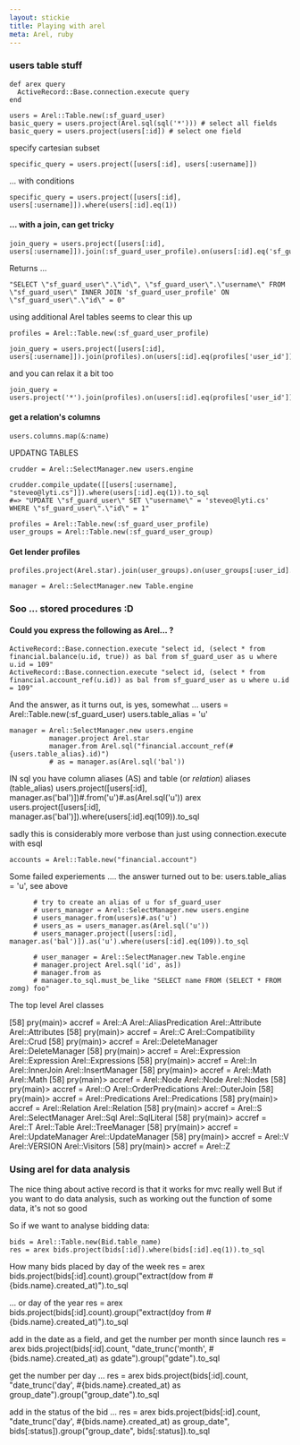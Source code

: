 ```yaml
---
layout: stickie
title: Playing with arel
meta: Arel, ruby
---
```

### users table stuff

    def arex query
      ActiveRecord::Base.connection.execute query
    end

    users = Arel::Table.new(:sf_guard_user)
    basic_query = users.project(Arel.sql(sql('*'))) # select all fields
    basic_query = users.project(users[:id]) # select one field

specify cartesian subset

    specific_query = users.project([users[:id], users[:username]])

... with conditions

    specific_query = users.project([users[:id], users[:username]]).where(users[:id].eq(1))

#### ... with a join, can get tricky
    join_query = users.project([users[:id], users[:username]]).join(:sf_guard_user_profile).on(users[:id].eq('sf_guard_user_profile.user_id'))

Returns ...

    "SELECT \"sf_guard_user\".\"id\", \"sf_guard_user\".\"username\" FROM \"sf_guard_user\" INNER JOIN 'sf_guard_user_profile' ON \"sf_guard_user\".\"id\" = 0"

using additional Arel tables seems to clear this up

    profiles = Arel::Table.new(:sf_guard_user_profile)

    join_query = users.project([users[:id], users[:username]]).join(profiles).on(users[:id].eq(profiles['user_id']))

and you can relax it a bit too

    join_query = users.project('*').join(profiles).on(users[:id].eq(profiles['user_id']))

#### get a relation's columns

    users.columns.map(&:name)

UPDATNG TABLES

    crudder = Arel::SelectManager.new users.engine

    crudder.compile_update([[users[:username], "steveo@lyti.cs"]]).where(users[:id].eq(1)).to_sql
    #=> "UPDATE \"sf_guard_user\" SET \"username\" = 'steveo@lyti.cs' WHERE \"sf_guard_user\".\"id\" = 1"

    profiles = Arel::Table.new(:sf_guard_user_profile)
    user_groups = Arel::Table.new(:sf_guard_user_group)

#### Get lender profiles
    profiles.project(Arel.star).join(user_groups).on(user_groups[:user_id].eq(profiles[:user_id])).where(user_groups[:group_id].eq(3))

    manager = Arel::SelectManager.new Table.engine

### Soo ... stored procedures :D

#### Could you express the following as Arel... ?
    ActiveRecord::Base.connection.execute "select id, (select * from financial.balance(u.id, true)) as bal from sf_guard_user as u where u.id = 109"
    ActiveRecord::Base.connection.execute "select id, (select * from financial.account_ref(u.id)) as bal from sf_guard_user as u where u.id = 109"

And the answer, as it turns out, is yes, somewhat ...
    users = Arel::Table.new(:sf_guard_user)
    users.table_alias = 'u'

    manager = Arel::SelectManager.new users.engine
              manager.project Arel.star
              manager.from Arel.sql("financial.account_ref(#{users.table_alias}.id)")
              # as = manager.as(Arel.sql('bal'))

IN sql you have column aliases (AS) and table (or *relation*) aliases (table_alias)
    users.project([users[:id], manager.as('bal')])#.from('u')#.as(Arel.sql('u'))
    arex users.project([users[:id], manager.as('bal')]).where(users[:id].eq(109)).to_sql

 sadly this is considerably more verbose than just using connection.execute with esql

    accounts = Arel::Table.new("financial.account")

Some failed experiements ....
the answer turned out to be: users.table_alias = 'u', see above

          # try to create an alias of u for sf_guard_user
          # users_manager = Arel::SelectManager.new users.engine
          # users_manager.from(users)#.as('u')
          # users_as = users_manager.as(Arel.sql('u'))
          # users_manager.project([users[:id], manager.as('bal')]).as('u').where(users[:id].eq(109)).to_sql

          # user_manager = Arel::SelectManager.new Table.engine
          # manager.project Arel.sql('id', as])
          # manager.from as
          # manager.to_sql.must_be_like "SELECT name FROM (SELECT * FROM zomg) foo"

The top level Arel classes

[58] pry(main)> accref = Arel::A
Arel::AliasPredication  Arel::Attribute         Arel::Attributes
[58] pry(main)> accref = Arel::C
Arel::Compatibility  Arel::Crud
[58] pry(main)> accref = Arel::DeleteManager
Arel::DeleteManager
[58] pry(main)> accref = Arel::Expression
Arel::Expression   Arel::Expressions
[58] pry(main)> accref = Arel::In
Arel::InnerJoin      Arel::InsertManager
[58] pry(main)> accref = Arel::Math
Arel::Math
[58] pry(main)> accref = Arel::Node
Arel::Node   Arel::Nodes
[58] pry(main)> accref = Arel::O
Arel::OrderPredications  Arel::OuterJoin
[58] pry(main)> accref = Arel::Predications
Arel::Predications
[58] pry(main)> accref = Arel::Relation
Arel::Relation
[58] pry(main)> accref = Arel::S
Arel::SelectManager  Arel::Sql            Arel::SqlLiteral
[58] pry(main)> accref = Arel::T
Arel::Table        Arel::TreeManager
[58] pry(main)> accref = Arel::UpdateManager
Arel::UpdateManager
[58] pry(main)> accref = Arel::V
Arel::VERSION   Arel::Visitors
[58] pry(main)> accref = Arel::Z


### Using arel for data analysis

The nice thing about active record is that it works for mvc really well
But if you want to do data analysis, such as working out the function of some data, it's not so good

So if we want to analyse bidding data:

    bids = Arel::Table.new(Bid.table_name)
    res = arex bids.project(bids[:id]).where(bids[:id].eq(1)).to_sql

How many bids placed by day of the week
    res = arex bids.project(bids[:id].count).group("extract(dow from #{bids.name}.created_at)").to_sql

... or day of the year
    res = arex bids.project(bids[:id].count).group("extract(doy from #{bids.name}.created_at)").to_sql

add in the date as a field, and get the number per month since launch
    res = arex bids.project(bids[:id].count, "date_trunc('month', #{bids.name}.created_at) as gdate").group("gdate").to_sql

get the number per day ...
    res = arex bids.project(bids[:id].count, "date_trunc('day', #{bids.name}.created_at) as group_date").group("group_date").to_sql

add in the status of the bid ...
    res = arex bids.project(bids[:id].count, "date_trunc('day', #{bids.name}.created_at) as group_date", bids[:status]).group("group_date", bids[:status]).to_sql


